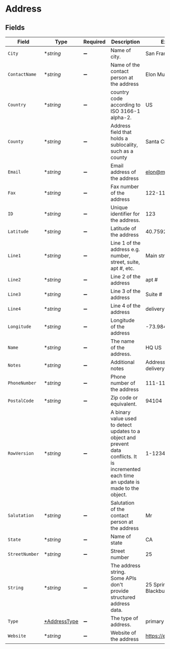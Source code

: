 # Address


## Fields

| Field                                                                                                                                      | Type                                                                                                                                       | Required                                                                                                                                   | Description                                                                                                                                | Example                                                                                                                                    |
| ------------------------------------------------------------------------------------------------------------------------------------------ | ------------------------------------------------------------------------------------------------------------------------------------------ | ------------------------------------------------------------------------------------------------------------------------------------------ | ------------------------------------------------------------------------------------------------------------------------------------------ | ------------------------------------------------------------------------------------------------------------------------------------------ |
| `City`                                                                                                                                     | **string*                                                                                                                                  | :heavy_minus_sign:                                                                                                                         | Name of city.                                                                                                                              | San Francisco                                                                                                                              |
| `ContactName`                                                                                                                              | **string*                                                                                                                                  | :heavy_minus_sign:                                                                                                                         | Name of the contact person at the address                                                                                                  | Elon Musk                                                                                                                                  |
| `Country`                                                                                                                                  | **string*                                                                                                                                  | :heavy_minus_sign:                                                                                                                         | country code according to ISO 3166-1 alpha-2.                                                                                              | US                                                                                                                                         |
| `County`                                                                                                                                   | **string*                                                                                                                                  | :heavy_minus_sign:                                                                                                                         | Address field that holds a sublocality, such as a county                                                                                   | Santa Clara                                                                                                                                |
| `Email`                                                                                                                                    | **string*                                                                                                                                  | :heavy_minus_sign:                                                                                                                         | Email address of the address                                                                                                               | elon@musk.com                                                                                                                              |
| `Fax`                                                                                                                                      | **string*                                                                                                                                  | :heavy_minus_sign:                                                                                                                         | Fax number of the address                                                                                                                  | 122-111-1111                                                                                                                               |
| `ID`                                                                                                                                       | **string*                                                                                                                                  | :heavy_minus_sign:                                                                                                                         | Unique identifier for the address.                                                                                                         | 123                                                                                                                                        |
| `Latitude`                                                                                                                                 | **string*                                                                                                                                  | :heavy_minus_sign:                                                                                                                         | Latitude of the address                                                                                                                    | 40.759211                                                                                                                                  |
| `Line1`                                                                                                                                    | **string*                                                                                                                                  | :heavy_minus_sign:                                                                                                                         | Line 1 of the address e.g. number, street, suite, apt #, etc.                                                                              | Main street                                                                                                                                |
| `Line2`                                                                                                                                    | **string*                                                                                                                                  | :heavy_minus_sign:                                                                                                                         | Line 2 of the address                                                                                                                      | apt #                                                                                                                                      |
| `Line3`                                                                                                                                    | **string*                                                                                                                                  | :heavy_minus_sign:                                                                                                                         | Line 3 of the address                                                                                                                      | Suite #                                                                                                                                    |
| `Line4`                                                                                                                                    | **string*                                                                                                                                  | :heavy_minus_sign:                                                                                                                         | Line 4 of the address                                                                                                                      | delivery instructions                                                                                                                      |
| `Longitude`                                                                                                                                | **string*                                                                                                                                  | :heavy_minus_sign:                                                                                                                         | Longitude of the address                                                                                                                   | -73.984638                                                                                                                                 |
| `Name`                                                                                                                                     | **string*                                                                                                                                  | :heavy_minus_sign:                                                                                                                         | The name of the address.                                                                                                                   | HQ US                                                                                                                                      |
| `Notes`                                                                                                                                    | **string*                                                                                                                                  | :heavy_minus_sign:                                                                                                                         | Additional notes                                                                                                                           | Address notes or delivery instructions.                                                                                                    |
| `PhoneNumber`                                                                                                                              | **string*                                                                                                                                  | :heavy_minus_sign:                                                                                                                         | Phone number of the address                                                                                                                | 111-111-1111                                                                                                                               |
| `PostalCode`                                                                                                                               | **string*                                                                                                                                  | :heavy_minus_sign:                                                                                                                         | Zip code or equivalent.                                                                                                                    | 94104                                                                                                                                      |
| `RowVersion`                                                                                                                               | **string*                                                                                                                                  | :heavy_minus_sign:                                                                                                                         | A binary value used to detect updates to a object and prevent data conflicts. It is incremented each time an update is made to the object. | 1-12345                                                                                                                                    |
| `Salutation`                                                                                                                               | **string*                                                                                                                                  | :heavy_minus_sign:                                                                                                                         | Salutation of the contact person at the address                                                                                            | Mr                                                                                                                                         |
| `State`                                                                                                                                    | **string*                                                                                                                                  | :heavy_minus_sign:                                                                                                                         | Name of state                                                                                                                              | CA                                                                                                                                         |
| `StreetNumber`                                                                                                                             | **string*                                                                                                                                  | :heavy_minus_sign:                                                                                                                         | Street number                                                                                                                              | 25                                                                                                                                         |
| `String`                                                                                                                                   | **string*                                                                                                                                  | :heavy_minus_sign:                                                                                                                         | The address string. Some APIs don't provide structured address data.                                                                       | 25 Spring Street, Blackburn, VIC 3130                                                                                                      |
| `Type`                                                                                                                                     | [*AddressType](../../models/shared/addresstype.md)                                                                                         | :heavy_minus_sign:                                                                                                                         | The type of address.                                                                                                                       | primary                                                                                                                                    |
| `Website`                                                                                                                                  | **string*                                                                                                                                  | :heavy_minus_sign:                                                                                                                         | Website of the address                                                                                                                     | https://elonmusk.com                                                                                                                       |